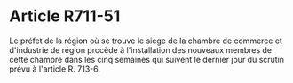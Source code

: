 # Article R711-51

Le préfet de la région où se trouve le siège de la chambre de commerce et d'industrie de région procède à l'installation des nouveaux membres de cette chambre dans les cinq semaines qui suivent le dernier jour du scrutin prévu à l'article R. 713-6.
